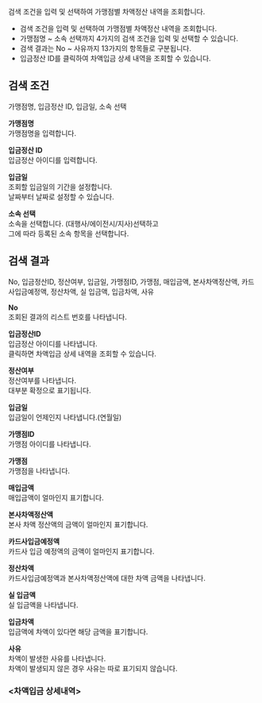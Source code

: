 검색 조건을 입력 및 선택하여 가맹점별 차액정산 내역을 조회합니다.

- 검색 조건을 입력 및 선택하여 가맹점별 차액정산 내역을 조회합니다.
- 가맹점명 ~ 소속 선택까지 4가지의 검색 조건을 입력 및 선택할 수 있습니다.
- 검색 결과는 No ~ 사유까지 13가지의 항목들로 구분됩니다.
- 입금정산 ID를 클릭하여 차액입금 상세 내역을 조회할 수 있습니다.

## 검색 조건
가맹점명, 입금정산 ID, 입금일, 소속 선택

**가맹점명**
<br>가맹점명을 입력합니다.

**입금정산 ID**
<br>입금정산 아이디를 입력합니다.

**입금일**
<br>조회할 입금일의 기간을 설정합니다.
<br>날짜부터 날짜로 설정할 수 있습니다.

**소속 선택**
<br>소속을 선택합니다. (대행사/에이전시/지사)선택하고
<br>그에 따라 등록된 소속 항목을 선택합니다.







## 검색 결과
No, 입금정산ID, 정산여부, 입금일, 가맹점ID, 가맹점, 매입금액, 본사차액정산액, 카드사입금예정액, 정산차액, 실 입금액, 입금차액, 사유

**No**
<br>조회된 결과의 리스트 번호를 나타냅니다.

**입금정산ID**
<br>입금정산 아이디를 나타냅니다.
<br>클릭하면 차액입금 상세 내역을 조회할 수 있습니다.

**정산여부**
<br>정산여부를 나타냅니다.
<br>대부분 확정으로 표기됩니다.

**입금일**
<br>입금일이 언제인지 나타냅니다.(연월일)

**가맹점ID**
<br>가맹점 아이디를 나타냅니다.

**가맹점**
<br>가맹점을 나타냅니다.

**매입금액**
<br>매입금액이 얼마인지 표기합니다.

**본사차액정산액**
<br>본사 차액 정산액의 금액이 얼마인지 표기합니다.

**카드사입금예정액**
<br>카드사 입금 예정액의 금액이 얼마인지 표기합니다.

**정산차액**
<br>카드사입금예정액과 본사차액정산액에 대한 차액 금액을 나타냅니다.

**실 입금액**
<br>실 입금액을 나타냅니다.

**입금차액**
<br>입금액에 차액이 있다면 해당 금액을 표기합니다.

**사유**
<br>차액이 발생한 사유를 나타냅니다.
<br>차액이 발생되지 않은 경우 사유는 따로 표기되지 않습니다.



### <차액입금 상세내역>
